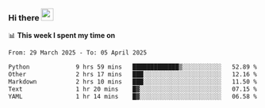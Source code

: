 ### Hi there <a href="https://www.gautamkrishnar.com/"><img src="https://media.giphy.com/media/hvRJCLFzcasrR4ia7z/giphy.gif" width="25px"></a>

📊 **This week I spent my time on**

<!--START_SECTION:waka-->

```txt
From: 29 March 2025 - To: 05 April 2025

Python             9 hrs 59 mins   █████████████▒░░░░░░░░░░░   52.89 %
Other              2 hrs 17 mins   ███░░░░░░░░░░░░░░░░░░░░░░   12.16 %
Markdown           2 hrs 10 mins   ███░░░░░░░░░░░░░░░░░░░░░░   11.50 %
Text               1 hr 20 mins    █▓░░░░░░░░░░░░░░░░░░░░░░░   07.15 %
YAML               1 hr 14 mins    █▓░░░░░░░░░░░░░░░░░░░░░░░   06.58 %
```

<!--END_SECTION:waka-->
